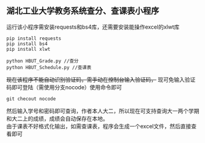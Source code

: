 ## 湖北工业大学教务系统查分、查课表小程序
运行该小程序需安装requests和bs4库，还需要安装能操作excel的xlwt库

``` shell
pip install requests
pip install bs4
pip install xlwt
```
``` shell
python HBUT_Grade.py //查分
python HBUT_Schedule.py //查课表
```

~~现在该程序不能自动识别验证码，需手动在控制台输入验证码，~~
现可免输入验证码即可登陆（需使用分支nocode）使用命令即可
``` git
git checout nocode
```
然后输入学号和密码即可查询，作者本人大二，所以现在可支持查询大一两个学期和大二上的成绩，成绩会自动保存在本地。<br>
由于课表不好格式化输出，如需查课表，程序会生成一个excel文件，然后直接查看即可
